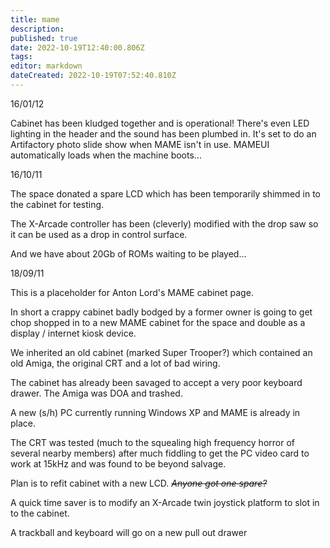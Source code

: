 ```yaml
---
title: mame
description: 
published: true
date: 2022-10-19T12:40:00.806Z
tags: 
editor: markdown
dateCreated: 2022-10-19T07:52:40.810Z
---
```


16/01/12

Cabinet has been kludged together and is operational! There's even LED lighting in the header and the sound has been plumbed in. It's set to do an Artifactory photo slide show when MAME isn't in use. MAMEUI automatically loads when the machine boots...

16/10/11

The space donated a spare LCD which has been temporarily shimmed in to the cabinet for testing.

The X-Arcade controller has been (cleverly) modified with the drop saw so it can be used as a drop in control surface.

And we have about 20Gb of ROMs waiting to be played...

18/09/11

This is a placeholder for Anton Lord's MAME cabinet page.

In short a crappy cabinet badly bodged by a former owner is going to get chop shopped in to a new MAME cabinet for the space and double as a display / internet kiosk device.

We inherited an old cabinet (marked Super Trooper?) which contained an old Amiga, the original CRT and a lot of bad wiring.

The cabinet has already been savaged to accept a very poor keyboard drawer. The Amiga was DOA and trashed.

A new (s/h) PC currently running Windows XP and MAME is already in place.

The CRT was tested (much to the squealing high frequency horror of several nearby members) after much fiddling to get the PC video card to work at 15kHz and was found to be beyond salvage.

Plan is to refit cabinet with a new LCD. <s>*Anyone got one spare?*</s>

A quick time saver is to modify an X-Arcade twin joystick platform to slot in to the cabinet.

A trackball and keyboard will go on a new pull out drawer
